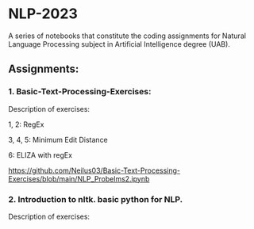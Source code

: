 # NLP-2023
A series of notebooks that constitute the coding assignments for Natural Language Processing subject in Artificial Intelligence degree (UAB).

## Assignments:

### 1. Basic-Text-Processing-Exercises:

Description of exercises:

1, 2: RegEx

3, 4, 5: Minimum Edit Distance

6: ELIZA with regEx

https://github.com/Neilus03/Basic-Text-Processing-Exercises/blob/main/NLP_Probelms2.ipynb


### 2. Introduction to nltk. basic python for NLP.

Description of exercises:
